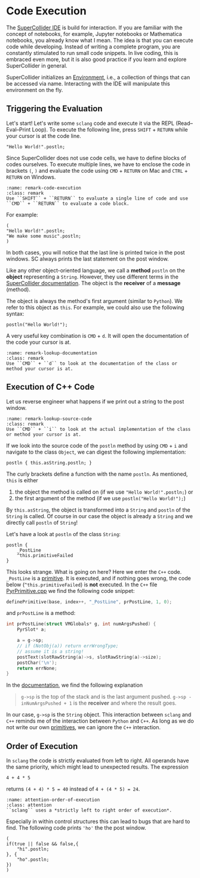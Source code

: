 # Code Execution

The [SuperCollider IDE](sec-scide) is build for interaction.
If you are familiar with the concept of notebooks, for example, Jupyter notebooks or Mathematica notebooks, you already know what I mean.
The idea is that you can execute code while developing.
Instead of writing a complete program, you are constantly stimulated to run small code snippets.
In live coding, this is embraced even more, but it is also good practice if you learn and explore SuperCollider in general.

SuperCollider initializes an [Environment](https://doc.sccode.org/Classes/Environment.html), i.e., a collection of things that can be accessed via name.
Interacting with the IDE will manipulate this environment on the fly.

## Triggering the Evaluation

Let's start!
Let's write some ``sclang`` code and execute it via the REPL (Read–Eval–Print Loop).
To execute the following line, press ``SHIFT`` + ``RETURN`` while your cursor is at the code line.

```isc
"Hello World!".postln;
```

Since SuperCollider does not use code cells, we have to define blocks of codes ourselves.
To execute multiple lines, we have to enclose the code in brackets ``(``, ``)`` and evaluate the code using ``CMD`` + ``RETURN`` on Mac and ``CTRL`` + ``RETURN`` on Windows.

```{admonition} Code Execution 
:name: remark-code-execution
:class: remark
Use ``SHIFT`` + ``RETURN`` to evaluate a single line of code and use ``CMD`` + ``RETURN`` to evaluate a code block.
```

For example:

```isc
(
"Hello World!".postln;
"We make some music".postln;
)
```

In both cases, you will notice that the last line is printed twice in the post windows.
SC always prints the last statement on the post window.

Like any other object-oriented language, we call a **method** ``postln`` on the **object** representing a ``String``.
However, they use different terms in the [SuperCollider documentation](https://doc.sccode.org/).
The object is the **receiver** of a **message** (method).

The object is always the method's first argument (similar to ``Python``).
We refer to this object as ``this``.
For example, we could also use the following syntax:

```isc
postln("Hello World!");
```

A very useful key combination is ``CMD`` + ``d``.
It will open the documentation of the code your cursor is at.

```{admonition} Lookup Documentation
:name: remark-lookup-documentation
:class: remark
Use ``CMD`` + ``d`` to look at the documentation of the class or method your cursor is at.
```

## Execution of C++ Code

Let us reverse engineer what happens if we print out a string to the post window.

```{admonition} Lookup Source Code
:name: remark-lookup-source-code
:class: remark
Use ``CMD`` + ``i`` to look at the actual implementation of the class or method your cursor is at.
```

If we look into the source code of the ``postln`` method by using ``CMD`` + ``i`` and navigate to the class ``Object``, we can digest the following implementation:

```isc
postln { this.asString.postln; }
```

The curly brackets define a function with the name ``postln``.
As mentioned, ``this`` is either

1. the object the method is called on (if we use ``"Hello World!".postln;``) or
2. the first argument of the method (if we use ``postln("Hello World!");``)

By ``this.asString``, the object is transformed into a ``String`` and ``postln`` of the ``String`` is called.
Of course in our case the object is already a ``String`` and we directly call ``postln`` of ``String``!

Let's have a look at ``postln`` of the class ``String``:

```isc
postln {
    _PostLine
    ^this.primitiveFailed
}
```

This looks strange.
What is going on here?
Here we enter the ``C++`` code.
``_PostLine`` is a [primitive](https://doc.sccode.org/Guides/WritingPrimitives.html).
It is executed, and if nothing goes wrong, the code below (``^this.primitiveFailed``) is **not** executed.
In the ``C++`` file [PyrPrimitive.cpp](https://github.com/supercollider/supercollider/blob/18c4aad363c49f29e866f884f5ac5bd35969d828/lang/LangPrimSource/PyrPrimitive.cpp) we find the following code snippet:

```cpp
definePrimitive(base, index++, "_PostLine", prPostLine, 1, 0);
```

and ``prPostLine`` is a method:

```cpp
int prPostLine(struct VMGlobals* g, int numArgsPushed) {
    PyrSlot* a;

    a = g->sp;
    // if (NotObj(a)) return errWrongType;
    // assume it is a string!
    postText(slotRawString(a)->s, slotRawString(a)->size);
    postChar('\n');
    return errNone;
}
```

In the [documentation](https://doc.sccode.org/Guides/WritingPrimitives.html), we find the following explanation

>``g->sp`` is the top of the stack and is the last argument pushed. ``g->sp - inNumArgsPushed + 1`` is the **receiver** and where the result goes.

In our case, ``g->sp`` is the ``String`` object.
This interaction between ``sclang`` and ``C++`` reminds me of the interaction between ``Python`` and ``C++``.
As long as we do not write our own [primitives](https://doc.sccode.org/Guides/WritingPrimitives.html), we can ignore the ``C++`` interaction.

## Order of Execution

In ``sclang`` the code is strictly evaluated from left to right.
All operands have the same priority, which might lead to unexpected results.
The expression

```isc
4 + 4 * 5
```

returns ``(4 + 4) * 5 = 40`` instead of ``4 + (4 * 5) = 24``.

```{admonition} Order of Execution 
:name: attention-order-of-execution
:class: attention
``sclang`` uses a *strictly left to right order of execution*.
```

Especially in within control structures this can lead to bugs that are hard to find. 
The following code prints ``'ho'`` the the post window.

```isc
(
if(true || false && false,{
    "hi".postln;
}, {
    "ho".postln;
})
)
```

